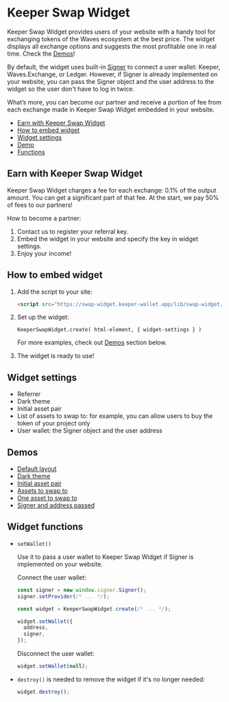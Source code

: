 # Keeper Swap Widget

Keeper Swap Widget provides users of your website with a handy tool for exchanging tokens of the Waves ecosystem at the best price. The widget displays all exchange options and suggests the most profitable one in real time. Check the [Demos](#demos)!

By default, the widget uses built-in [Signer](https://docs.waves.tech/en/building-apps/waves-api-and-sdk/client-libraries/signer) to connect a user wallet: Keeper, Waves.Exchange, or Ledger. However, if Signer is already implemented on your website, you can pass the Signer object and the user address to the widget so the user don't have to log in twice.

What’s more, you can become our partner and receive a portion of fee from each exchange made in Keeper Swap Widget embedded in your website.

- [Earn with Keeper Swap Widget](#earn-with-keeper-swap-widget)
- [How to embed widget](#how-to-embed-widget)
- [Widget settings](#widget-settings)
- [Demo](#demos)
- [Functions](#widget-functions)

## Earn with Keeper Swap Widget

Keeper Swap Widget charges a fee for each exchange: 0.1% of the output amount. You can get a significant part of that fee. At the start, we pay 50% of fees to our partners!

How to become a partner:

1. Contact us to register your referral key.
2. Embed the widget in your website and specify the key in widget settings.
3. Enjoy your income!

## How to embed widget

1. Add the script to your site:

   ```html
   <script src="https://swap-widget.keeper-wallet.app/lib/swap-widget.umd.js"></script>
   ```

2. Set up the widget:

   ```
   KeeperSwapWidget.create( html-element, { widget-settings } )
   ```

   For more examples, check out [Demos](#demos) section below.

3. The widget is ready to use!

## Widget settings

- Referrer
- Dark theme
- Initial asset pair
- List of assets to swap to: for example, you can allow users to buy the token of your project only
- User wallet: the Signer object and the user address

## Demos

- [Default layout](https://codepen.io/faergeek/pen/OJvYaMY?editors=1000)
- [Dark theme](https://codepen.io/faergeek/pen/VwXOVKG?editors=1000)
- [Initial asset pair](https://codepen.io/faergeek/pen/poLmQNb?editors=1000)
- [Assets to swap to](https://codepen.io/faergeek/pen/eYMaQvW?editors=1000)
- [One asset to swap to](https://codepen.io/faergeek/pen/RwMmqpv?editors=1000)
- [Signer and address passed](https://codepen.io/faergeek/pen/LYdoXyr?editors=1000)

## Widget functions

- `setWallet()`

  Use it to pass a user wallet to Keeper Swap Widget if Signer is implemented on your website.

  Connect the user wallet:

  ```javascript
  const signer = new window.signer.Signer();
  signer.setProvider(/* ... */);

  const widget = KeeperSwapWidget.create(/* ... */);

  widget.setWallet({
    address,
    signer,
  });
  ```

  Disconnect the user wallet:

  ```javascript
  widget.setWallet(null);
  ```

- `destroy()` is needed to remove the widget if it's no longer needed:

  ```javascript
  widget.destroy();
  ```
